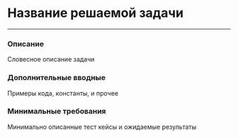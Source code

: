 # Название решаемой задачи

---

### Описание

Словесное описание задачи

### Дополнительные вводные

Примеры кода, константы, и прочее

### Минимальные требования

Минимально описанные тест кейсы и ожидаемые результаты
